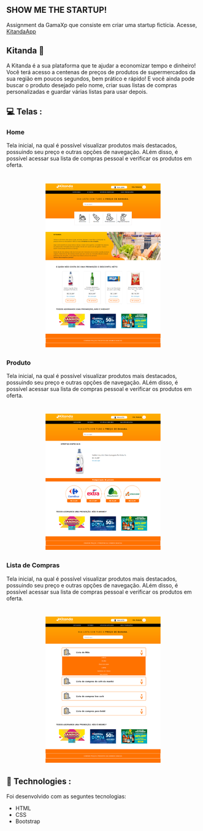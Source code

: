 ## SHOW ME THE STARTUP!

Assignment da GamaXp que consiste em criar uma startup fictícia. Acesse, <a href="https://kitanda.app/" target="_blank">KitandaApp</a>

## Kitanda :banana:

A Kitanda é a sua plataforma  que te ajudar a economizar tempo e dinheiro!
Você terá acesso a centenas de preços de produtos de supermercados da sua região em poucos segundos, bem prático e rápido!
E você ainda pode buscar o produto desejado pelo nome, criar suas listas de compras personalizadas e guardar várias listas para usar depois.

## 💻 Telas :

<h3>Home</h3>
<p>Tela inicial, na qual é possível visualizar produtos mais destacados, possuindo seu preço e outras opções de navegação. ALém disso, é possível acessar sua lista de compras pessoal e verificar os produtos em oferta.</p>

<h1 align="center">
    <img src="./src/images/kitanda-home.png" width="300px" />
</h1>  


<h3>Produto</h3>
<p>Tela inicial, na qual é possível visualizar produtos mais destacados, possuindo seu preço e outras opções de navegação. ALém disso, é possível acessar sua lista de compras pessoal e verificar os produtos em oferta.</p>

<h1 align="center">
    <img src="./src/images/kitanda-product.png" width="300px" />
</h1>


<h3>Lista de Compras</h3>
<p>Tela inicial, na qual é possível visualizar produtos mais destacados, possuindo seu preço e outras opções de navegação. ALém disso, é possível acessar sua lista de compras pessoal e verificar os produtos em oferta.</p>                                                     

<h1 align="center">
    <img src="./src/images/kitanda-list.png" width="300px" />
</h1>


## 🚀 Technologies :

Foi desenvolvido com as seguntes tecnologias:

- HTML
- CSS
- Bootstrap
